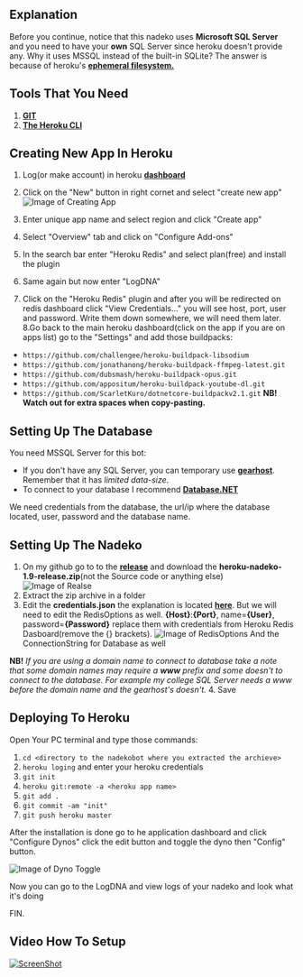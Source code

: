 ## Explanation
Before you continue, notice that this nadeko uses **Microsoft SQL Server** and you need to have your **own** SQL Server since heroku doesn't provide any.
Why it uses MSSQL instead of the built-in SQLite? The answer is because of heroku's [**ephemeral filesystem.**](https://devcenter.heroku.com/articles/dynos#ephemeral-filesystem)

## Tools That You Need
1. [**GIT**](https://git-scm.com/downloads)
2. [**The Heroku CLI**](https://devcenter.heroku.com/articles/heroku-cli#download-and-install)

## Creating New App In Heroku
1. Log(or make account) in heroku [**dashboard**](https://dashboard.heroku.com)
2. Click on the "New" button in right cornet and select "create new app"
![Image of Creating App](https://i.imgur.com/E097TzF.png)

3. Enter unique app name and select region and click "Create app"
4. Select "Overview" tab and click on "Configure Add-ons"
5. In the search bar enter "Heroku Redis" and select plan(free) and install the plugin
6. Same again but now enter "LogDNA"
7. Click on the "Heroku Redis" plugin and after you will be redirected on redis dashboard click "View Credentials..." you will see host, port, user and password. Write them down somewhere, we will need them later.
8.Go back to the main heroku dashboard(click on the app if you are on apps list) go to the "Settings" and add those buildpacks:
 - ```https://github.com/challengee/heroku-buildpack-libsodium```
 - ```https://github.com/jonathanong/heroku-buildpack-ffmpeg-latest.git```
 - ```https://github.com/dubsmash/heroku-buildpack-opus.git```
 - ```https://github.com/appositum/heroku-buildpack-youtube-dl.git```
 - ```https://github.com/ScarletKuro/dotnetcore-buildpackv2.1.git```
**NB! Watch out for extra spaces when copy-pasting.**



## Setting Up The Database
You need MSSQL Server for this bot:

- If you don't have any SQL Server, you can temporary use [**gearhost**](https://www.gearhost.com/). Remember that it has *limited data-size*.
- To connect to your database I recommend [**Database.NET**](https://fishcodelib.com/files/DatabaseNet4.zip)

We need credentials from the database, the url/ip where the database located, user, password and the database name.

## Setting Up The Nadeko
1. On my github go to to the [**release**](https://github.com/ScarletKuro/NadekoBot/releases) and download the **heroku-nadeko-1.9-release.zip**(not the Source code or anything else)
![Image of Realse](https://i.imgur.com/J4ZQgTW.png)
2. Extract the zip archive in a folder
3. Edit the **credentials.json** the explanation is located [**here**](https://nadekobot.readthedocs.io/en/latest/JSON%20Explanations/#setting-up-credentialsjson-file). But we will need to edit the RedisOptions as well. **{Host}**:**{Port}**, name=**{User}**, password=**{Password}** replace them with credentials from Heroku Redis Dasboard(remove the {} brackets).
![Image of RedisOptions](https://i.imgur.com/dipJaQg.png)
And the ConnectionString for Database as well
   
 **NB!** *If you are using a domain name to connect to database take a note that some domain names may require a **www** prefix and some doesn't to connect to the database.
	For example my college SQL Server needs a *www* before the domain name and the gearhost's doesn't.*
4. Save

## Deploying To Heroku
Open Your PC terminal and type those commands:

1. ```cd <directory to the nadekobot where you extracted the archieve>```
2. ```heroku loging``` and enter your heroku credentials
3. ```git init```
4. ```heroku git:remote -a <heroku app name>```
5. ```git add .```
6. ```git commit -am "init"```
7. ```git push heroku master```

After the installation is done go to he application dashboard and click "Configure Dynos" click the edit button and toggle the dyno then "Config" button.

![Image of Dyno Toggle](https://i.imgur.com/VqhizUN.png)

Now you can go to the LogDNA and view logs of your nadeko and look what it's doing

FIN.

## Video How To Setup
[![ScreenShot](http://i.imgur.com/PaplNYc.png)](https://www.youtube.com/watch?v=BD_NpQpZnzA)